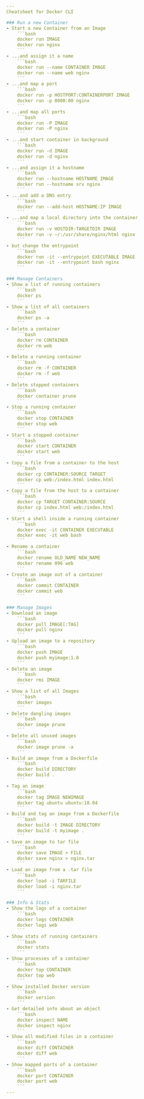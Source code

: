 ```yaml
---  
Cheatsheet for Docker CLI  

### Run a new Container  
- Start a new Container from an Image  
    ```bash  
    docker run IMAGE  
    docker run nginx  
    ```  
- ...and assign it a name  
    ```bash  
    docker run --name CONTAINER IMAGE  
    docker run --name web nginx  
    ```  
- ...and map a port  
    ```bash  
    docker run -p HOSTPORT:CONTAINERPORT IMAGE  
    docker run -p 8080:80 nginx  
    ```  
- ...and map all ports  
    ```bash  
    docker run -P IMAGE  
    docker run -P nginx  
    ```  
- ...and start container in background  
    ```bash  
    docker run -d IMAGE  
    docker run -d nginx  
    ```  
- ...and assign it a hostname  
    ```bash  
    docker run --hostname HOSTNAME IMAGE  
    docker run --hostname srv nginx  
    ```  
- ...and add a DNS entry  
    ```bash  
    docker run --add-host HOSTNAME:IP IMAGE  
    ```  
- ...and map a local directory into the container  
    ```bash  
    docker run -v HOSTDIR:TARGETDIR IMAGE  
    docker run -v ~/:/usr/share/nginx/html nginx  
    ```  
- but change the entrypoint  
    ```bash  
    docker run -it --entrypoint EXECUTABLE IMAGE  
    docker run -it --entrypoint bash nginx  
    ```  

### Manage Containers  
- Show a list of running containers  
    ```bash  
    docker ps  
    ```  
- Show a list of all containers  
    ```bash  
    docker ps -a  
    ```  
- Delete a container  
    ```bash  
    docker rm CONTAINER  
    docker rm web  
    ```  
- Delete a running container  
    ```bash  
    docker rm -f CONTAINER  
    docker rm -f web  
    ```  
- Delete stopped containers  
    ```bash  
    docker container prune  
    ```  
- Stop a running container  
    ```bash  
    docker stop CONTAINER  
    docker stop web  
    ```  
- Start a stopped container  
    ```bash  
    docker start CONTAINER  
    docker start web  
    ```  
- Copy a file from a container to the host  
    ```bash  
    docker cp CONTAINER:SOURCE TARGET  
    docker cp web:/index.html index.html  
    ```  
- Copy a file from the host to a container  
    ```bash  
    docker cp TARGET CONTAINER:SOURCE  
    docker cp index.html web:/index.html  
    ```  
- Start a shell inside a running container  
    ```bash  
    docker exec -it CONTAINER EXECUTABLE  
    docker exec -it web bash  
    ```  
- Rename a container  
    ```bash  
    docker rename OLD_NAME NEW_NAME  
    docker rename 096 web  
    ```  
- Create an image out of a container  
    ```bash  
    docker commit CONTAINER  
    docker commit web  
    ```  

### Manage Images  
- Download an image  
    ```bash  
    docker pull IMAGE[:TAG]  
    docker pull nginx  
    ```  
- Upload an image to a repository  
    ```bash  
    docker push IMAGE  
    docker push myimage:1.0  
    ```  
- Delete an image  
    ```bash  
    docker rmi IMAGE  
    ```  
- Show a list of all Images  
    ```bash  
    docker images  
    ```  
- Delete dangling images  
    ```bash  
    docker image prune  
    ```  
- Delete all unused images  
    ```bash  
    docker image prune -a  
    ```  
- Build an image from a Dockerfile  
    ```bash  
    docker build DIRECTORY  
    docker build .  
    ```  
- Tag an image  
    ```bash  
    docker tag IMAGE NEWIMAGE  
    docker tag ubuntu ubuntu:18.04  
    ```  
- Build and tag an image from a Dockerfile  
    ```bash  
    docker build -t IMAGE DIRECTORY  
    docker build -t myimage .  
    ```  
- Save an image to tar file  
    ```bash  
    docker save IMAGE > FILE  
    docker save nginx > nginx.tar  
    ```  
- Load an image from a .tar file  
    ```bash  
    docker load -i TARFILE  
    docker load -i nginx.tar  
    ```  

### Info & Stats  
- Show the logs of a container  
    ```bash  
    docker logs CONTAINER  
    docker logs web  
    ```  
- Show stats of running containers  
    ```bash  
    docker stats  
    ```  
- Show processes of a container  
    ```bash  
    docker top CONTAINER  
    docker top web  
    ```  
- Show installed Docker version  
    ```bash  
    docker version  
    ```  
- Get detailed info about an object  
    ```bash  
    docker inspect NAME  
    docker inspect nginx  
    ```  
- Show all modified files in a container  
    ```bash  
    docker diff CONTAINER  
    docker diff web  
    ```  
- Show mapped ports of a container  
    ```bash  
    docker port CONTAINER  
    docker port web  
    ```  
---
```

